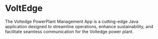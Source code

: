 # VoltEdge
The Voltedge PowerPlant Management App is a cutting-edge Java application designed to streamline operations, enhance sustainability, and facilitate seamless communication for the Voltedge power plant. 
